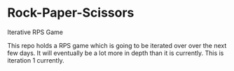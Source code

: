 # Rock-Paper-Scissors
Iterative RPS Game

This repo holds a RPS game which is going to be iterated over over the next few days. It will eventually be a lot more in depth than it
is currently. This is iteration 1 currently.

